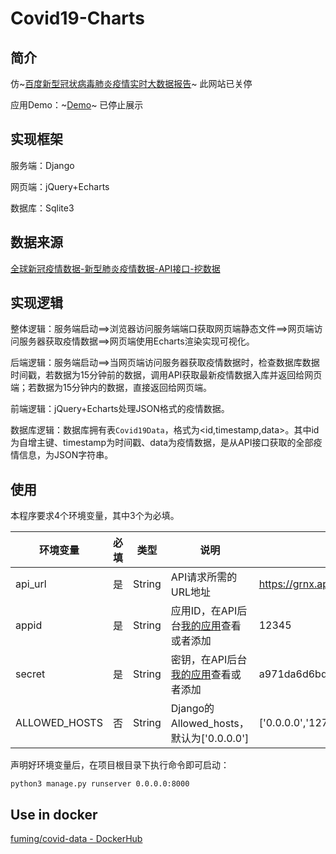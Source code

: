 # Covid19-Charts

## 简介

仿~[百度新型冠状病毒肺炎疫情实时大数据报告](https://voice.baidu.com/act/newpneumonia/newpneumonia/)~ 此网站已关停

应用Demo：~[Demo](http://101.42.106.83:8000/index/)~ 已停止展示

## 实现框架

服务端：Django

网页端：jQuery+Echarts

数据库：Sqlite3

## 数据来源

[全球新冠疫情数据-新型肺炎疫情数据-API接口-挖数据](https://www.wapi.cn/api_detail/94/222.html)

## 实现逻辑

整体逻辑：服务端启动==>浏览器访问服务端端口获取网页端静态文件==>网页端访问服务器获取疫情数据==>网页端使用Echarts渲染实现可视化。

后端逻辑：服务端启动==>当网页端访问服务器获取疫情数据时，检查数据库数据时间戳，若数据为15分钟前的数据，调用API获取最新疫情数据入库并返回给网页端；若数据为15分钟内的数据，直接返回给网页端。

前端逻辑：jQuery+Echarts处理JSON格式的疫情数据。

数据库逻辑：数据库拥有表`Covid19Data`，格式为<id,timestamp,data>。其中id为自增主键、timestamp为时间戳、data为疫情数据，是从API接口获取的全部疫情信息，为JSON字符串。

## 使用

本程序要求4个环境变量，其中3个为必填。

| 环境变量      | 必填 | 类型   | 说明                                                         | 示例                                     |
| ------------- | ---- | ------ | ------------------------------------------------------------ | ---------------------------------------- |
| api_url       | 是   | String | API请求所需的URL地址                                         | https://grnx.api.storeapi.net/api/94/222 |
| appid         | 是   | String | 应用ID，在API后台[我的应用](https://www.wapi.cn/member/my_apply)查看或者添加 | 12345                                    |
| secret        | 是   | String | 密钥，在API后台[我的应用](https://www.wapi.cn/member/my_apply)查看或者添加 | a971da6d6bdf1e3678c3d60f9c1c0145         |
| ALLOWED_HOSTS | 否   | String | Django的Allowed_hosts，默认为['0.0.0.0']                     | ['0.0.0.0','127.0.0.1']                  |

声明好环境变量后，在项目根目录下执行命令即可启动：

```
python3 manage.py runserver 0.0.0.0:8000
```

## Use in docker

[fuming/covid-data - DockerHub](https://hub.docker.com/r/fuming/covid-data)
